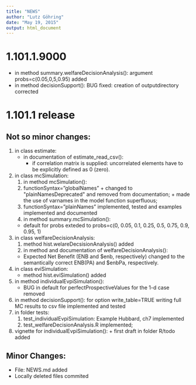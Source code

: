 ```yaml
---
title: "NEWS"
author: "Lutz Göhring"
date: "May 19, 2015"
output: html_document
---
```

# 1.101.1.9000

+ in method summary.welfareDecisionAnalysis(): argument probs=c(0.05,0,5,0.95) added
+ in method decisionSupport(): BUG fixed: creation of outputdirectory corrected

# 1.101.1 release

## Not so minor changes:

1.  in class estimate:
    + in documentation of estimate_read_csv(): 
      + if correlation matrix is supplied: uncorrelated elements have to be explicitly defined as 0 (zero).
2. in class mcSimulation:
    1. in method mcSimulation(): 
      1. functionSyntax=”globalNames” 
        + changed to "plainNamesDeprecated" and removed from documentation;
        + made the use of varnames in the model function superfluous;
      2. functionSyntax=”plainNames” implemented, tested and examples implemented and documented
    2. in method summary.mcSimulation():
      + default for probs exteded to probs=c(0, 0.05, 0.1, 0.25, 0.5, 0.75, 0.9, 0.95, 1)
3. in class welfareDecisionAnalysis:
    1. method hist.welareDecsisionAnalysis() added
    2. in method and documentation of welfareDecisionAnalysis(): 
      + Expected Net Benefit (ENB and $enb, respectively) changed to the semantically correct ENB(PA) and $enbPa, respectively.
4. in class eviSimulation:
    + method hist.eviSimulation() added
5. in method individualEvpiSimulation(): 
    + BUG in default for perfectProspectiveValues for the 1-d case removed
6. in method decisionSupport(): for option write_table=TRUE writing full MC results to csv file implemented and tested 
7. in folder tests:
    1. test_individualEvpiSimulation: Example Hubbard, ch7 implemented
    2. test_welfareDecisionAnalysis.R implemented;  
8.   vignette for individualEvpiSimulation(): 
    + first draft in folder R/todo added  

## Minor Changes:

 + File: NEWS.md added
 + Locally deleted files commited
